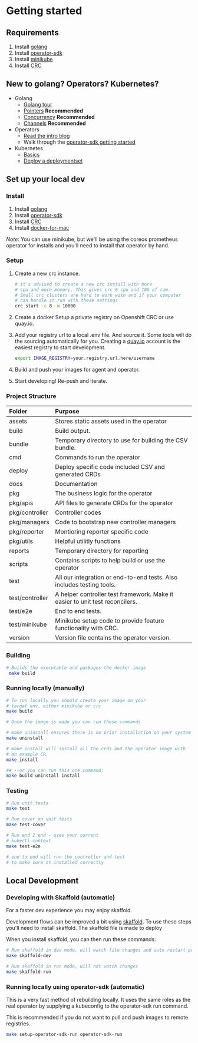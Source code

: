 # Getting started

## Requirements

1. Install [golang](https://golang.org/doc/install)
1. Install [operator-sdk](https://github.com/operator-framework/operator-sdk)
1. Install [minikube](https://kubernetes.io/docs/tasks/tools/install-minikube/)
1. Install [CRC](https://developers.redhat.com/products/codeready-containers)

## New to golang? Operators? Kubernetes?

- Golang
  - [Golang tour](https://tour.golang.org/welcome/1)
  - [Pointers](https://tour.golang.org/moretypes/1) **Recommended**
  - [Concurrency](https://tour.golang.org/concurrency/1) **Recommended**
  - [Channels](https://tour.golang.org/concurrency/2) **Recommended**
- Operators
  - [Read the intro blog ](https://coreos.com/blog/introducing-operators.html)
  - Walk through the [operator-sdk getting
    started](https://github.com/operator-framework/getting-started)
- Kubernetes
  - [Basics](https://kubernetes.io/docs/tutorials/kubernetes-basics/)
  - [Deploy a
    deploymentset](https://kubernetes.io/docs/concepts/workloads/controllers/deployment/)

## Set up your local dev

### Install

1. Install [golang](https://golang.org/doc/install)
1. Install [operator-sdk](https://github.com/operator-framework/operator-sdk)
1. Install [CRC](https://developers.redhat.com/products/codeready-containers)
1. Install [docker-for-mac](https://docs.docker.com/docker-for-mac/install)

_Note:_ You can use minikube, but we'll be using the coreos prometheus operator
for installs and you'll need to install that operator by hand.

### Setup

1. Create a new crc instance.

   ```sh
   # it's advised to create a new crc install with more
   # cpu and more memory. This gives crc 8 cpu and 10G of ram.
   # Small crc clusters are hard to work with and if your computer
   # can handle it run with these settings
   crc start -c 8 -m 10000
   ```

1. Create a docker Setup a private registry on Openshift CRC or use quay.io.

1. Add your registry url to a local .env file. And source it. Some tools will do
   the sourcing automatically for you. Creating a [quay.io](https://quay.io) account is the easiest
   registry to start development.

   ```sh
   export IMAGE_REGISTRY=your.registry.url.here/username
   ```

1. Build and push your images for agent and operator.

1. Start developing! Re-push and iterate.

### Project Structure

| Folder  |  Purpose  |
|:--|:--|
| assets  | Stores static assets used in the operator  |
| build  | Build output. |
| bundle  | Temporary directory to use for building the CSV bundle. |
| cmd  | Commands to run the operator |
| deploy  |  Deploy specific code included CSV and generated CRDs  |
| docs  | Documentation  |
| pkg  | The business logic for the operator |
| pkg/apis  | API files to generate CRDs for the operator  |
| pkg/controller  |  Controller codes  |
| pkg/managers  | Code to bootstrap new controller managers  |
| pkg/reporter  | Montioring reporter specific code  |
| pkg/utils  | Helpful utilitly functions  |
| reports | Temporary directory for reporting |
| scripts | Contains scripts to help build or use the operator  |
| test | All our integration or end-to-end tests. Also includes testing tools. |
| test/controller | A helper controller test framework. Make it easier to unit test reconcilers.  |
| test/e2e |  End to end tests. |
| test/minikube |  Minikube setup code to provide feature functionality with CRC. |
| version | Version file contains the operator version. |

### Building

```sh
# Builds the executable and packages the docker image
 make build
```

### Running locally (manually)

```sh
# To run locally you should create your image on your
# target env, either minikube or crc
make build

# Once the image is made you can run these commands

# make uninstall ensures there is no prior installation on your system
make uninstall

# make install will install all the crds and the operator image with
# an example CR.
make install

## --or you can run this one command:
make build uninstall install

```


### Testing

```sh
# Run unit tests
make test

# Run cover on unit tests
make test-cover

# Run end 2 end - uses your current
# kubectl context
make test-e2e

# end to end will run the controller and test
# to make sure it installed correctly
```


## Local Development

### Developing with Skaffold (automatic)

For a faster dev experience you may enjoy skaffold.

Development flows can be improved a bit using [skaffold](https://skaffold.dev/). To use these steps you'll need to install skaffold. The skaffold file is made to deploy

When you install skaffold, you can then run these commands:

```sh
# Run skaffold in dev mode, will watch file changes and auto restart pods
make skaffold-dev

# Run skaffold in run mode, will not watch changes
make skaffold-run
```

### Running locally using operator-sdk (automatic)

This is a very fast method of rebuilding locally. It uses the same roles as the real operator by supplying a kubeconfig to the operator-sdk run command.

This is recommended if you do not want to pull and push images to remote registries.

```sh
make setup-operator-sdk-run operator-sdk-run
```
